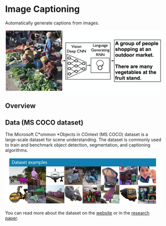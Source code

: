 [image1]: ./img/image-captioning.png "Image Captioning Model"
[image2]: ./img/coco-examples.jpg "Sample Dataset Example"

# Image Captioning

Automatically generate captions from images.

![Image Captioning Model][image1]



## Overview



## Data (MS COCO dataset)

The Microsoft C*ommon *Objects in COntext (MS COCO) dataset is a large-scale dataset for scene understanding. The dataset is commonly used to train and benchmark object detection, segmentation, and captioning algorithms.

![Sample Dataset Example][image2]

You can read more about the dataset on the [website](http://cocodataset.org/#home) or in the [research paper](https://arxiv.org/pdf/1405.0312.pdf).











